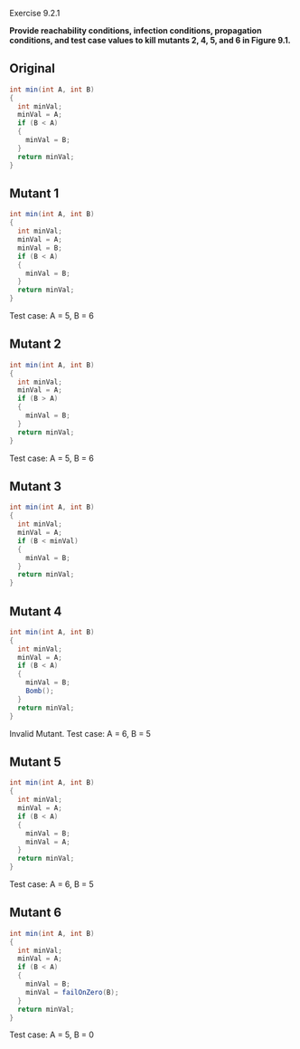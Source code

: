 Exercise 9.2.1

**Provide reachability conditions, infection conditions, propagation conditions, and test case values to kill mutants 2, 4, 5, and 6 in Figure 9.1.**

## Original

```Java
int min(int A, int B)
{
  int minVal;
  minVal = A;
  if (B < A)
  {
    minVal = B;
  }
  return minVal;
}
```

## Mutant 1

```Java
int min(int A, int B)
{
  int minVal;
  minVal = A;
  minVal = B;
  if (B < A)
  {
    minVal = B;
  }
  return minVal;
}
```

Test case: A = 5, B = 6

## Mutant 2

```Java
int min(int A, int B)
{
  int minVal;
  minVal = A;
  if (B > A)
  {
    minVal = B;
  }
  return minVal;
}
```

Test case: A = 5, B = 6

## Mutant 3

```Java
int min(int A, int B)
{
  int minVal;
  minVal = A;
  if (B < minVal)
  {
    minVal = B;
  }
  return minVal;
}
```

## Mutant 4

```Java
int min(int A, int B)
{
  int minVal;
  minVal = A;
  if (B < A)
  {
    minVal = B;
    Bomb();
  }
  return minVal;
}
```

Invalid Mutant.
Test case: A = 6, B = 5

## Mutant 5

```Java
int min(int A, int B)
{
  int minVal;
  minVal = A;
  if (B < A)
  {
    minVal = B;
    minVal = A;
  }
  return minVal;
}
```

Test case: A = 6, B = 5

## Mutant 6

```Java
int min(int A, int B)
{
  int minVal;
  minVal = A;
  if (B < A)
  {
    minVal = B;
    minVal = failOnZero(B);
  }
  return minVal;
}
```

Test case: A = 5, B = 0
